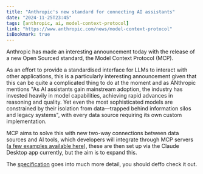 ```yaml
---
title: "Anthropic's new standard for connecting AI assistants"
date: "2024-11-25T23:45"
tags: [anthropic, ai, model-context-protocol]
link: "https://www.anthropic.com/news/model-context-protocol"
isBookmark: true
---
```


Anthropic has made an interesting announcement today with the release of a new Open Sourced standard, the Model Context Protocol (MCP).

As an effort to provide a standardised interface for LLMs to interact with other applications, this is a particularly interesting announcement given that this can be quite a complicated thing to do at the moment and as ANthropic mentions "As AI assistants gain mainstream adoption, the industry has invested heavily in model capabilities, achieving rapid advances in reasoning and quality. Yet even the most sophisticated models are constrained by their isolation from data—trapped behind information silos and legacy systems", with every data source requiring its own custom implementation.

MCP aims to solve this with new two-way connections between data sources and AI tools, which developers will integrate through MCP servers ([a few examples available here](https://github.com/modelcontextprotocol/servers/tree/main/src)), these are then set up via the Claude Desktop app currently, but the aim is to expand this.

The [specification](https://spec.modelcontextprotocol.io/specification/) goes into much more detail, you should deffo check it out.
